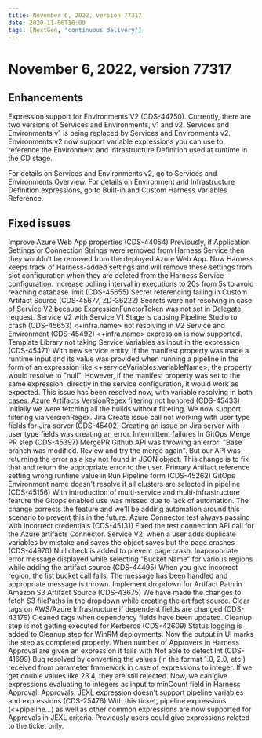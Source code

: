 ```yaml
---
title: November 6, 2022, version 77317
date: 2020-11-06T10:00
tags: [NextGen, "continuous delivery"]
---
```


# November 6, 2022, version 77317

## Enhancements

Expression support for Environments V2 (CDS-44750).
Currently, there are two versions of Services and Environments, v1 and v2. Services and Environments v1 is being replaced by Services and Environments v2.
Environments v2 now support variable expressions you can use to reference the Environment and Infrastructure Definition used at runtime in the CD stage.

For details on Services and Environments v2, go to Services and Environments Overview.
For details on Environment and Infrastructure Definition expressions, go to Built-in and Custom Harness Variables Reference.

## Fixed issues

Improve Azure Web App properties (CDS-44054)
Previously, if Application Settings or Connection Strings were removed from Harness Service then they wouldn’t be removed from the deployed Azure Web App.
Now Harness keeps track of Harness-added settings and will remove these settings from slot configuration when they are deleted from the Harness Service configuration.
Increase polling interval in executions to 20s from 5s to avoid reaching database limit (CDS-45655)
Secret referencing failing in Custom Artifact Source (CDS-45677, ZD-36222)
Secrets were not resolving in case of Service V2 because ExpressionFunctorToken was not set in Delegate request.
Service V2 with Service V1 Stage is causing Pipeline Studio to crash (CDS-45653)
<+infra.name> not resolving in V2 Service and Environment (CDS-45492)
<+infra.name> expression is now supported.
Template Library not taking Service Variables as input in the expression (CDS-45471)
With new service entity, if the manifest property was made a runtime input and its value was provided when running a pipeline in the form of an expression like <+serviceVariables.variableName>, the property would resolve to "null". However, if the manifest property was set to the same expression, directly in the service configuration, it would work as expected. This issue has been resolved now, with variable resolving in both cases.
Azure Artifacts VersionRegex filtering not honored (CDS-45433)
Initially we were fetching all the builds without filtering. We now support filtering via versionRegex.
Jira Create issue call not working with user type fields for Jira server (CDS-45402)
Creating an issue on Jira server with user type fields was creating an error.
Intermittent failures in GitOps Merge PR step (CDS-45397)
MergePR Github API was throwing an error: "Base branch was modified. Review and try the merge again". But our API was returning the error as a key not found in JSON object. This change is to fix that and return the appropriate error to the user.
Primary Artifact reference setting wrong runtime value in Run Pipeline form (CDS-45262)
GitOps Environment name doesn't resolve if all clusters are selected in pipeline (CDS-45156)
With introduction of multi-service and multi-infrastructure feature the Gitops enabled use was missed due to lack of automation. The change corrects the feature and we'll be adding automation around this scenario to prevent this in the future.
Azure Connector test always passing with incorrect credentials (CDS-45131)
Fixed the test connection API call for the Azure artifacts Connector.
Service V2: when a user adds duplicate variables by mistake and saves the object saves but the page crashes (CDS-44970)
Null check is added to prevent page crash.
Inappropriate error message displayed while selecting "Bucket Name" for various regions while adding the artifact source (CDS-44495)
When you give incorrect region, the list bucket call fails. The message has been handled and appropriate message is thrown.
Implement dropdown for Artifact Path in Amazon S3 Artifact Source (CDS-43675)
We have made the changes to fetch S3 filePaths in the dropdown while creating the artifact source.
Clear tags on AWS/Azure Infrastructure if dependent fields are changed (CDS-43179)
Cleaned tags when dependency fields have been updated.
Cleanup step is not getting executed for Kerberos (CDS-42609)
Status logging is added to Cleanup step for WinRM deployments. Now the output in UI marks the step as completed properly.
When number of Approvers in Harness Approval are given an expression it fails with Not able to detect Int (CDS-41699)
Bug resolved by converting the values (in the format 1.0, 2.0, etc.) received from parameter framework in case of expressions to integer. If we get double values like 23.4, they are still rejected. Now, we can give expressions evaluating to integers as input to minCount field in Harness Approval.
Approvals: JEXL expression doesn't support pipeline variables and expressions (CDS-25476)
With this ticket, pipeline expressions (<+pipeline...) as well as other common expressions are now supported for Approvals in JEXL criteria. Previously users could give expressions related to the ticket only.

